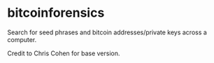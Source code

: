 # bitcoinforensics

Search for seed phrases and bitcoin addresses/private keys across a computer.

Credit to Chris Cohen for base version.
